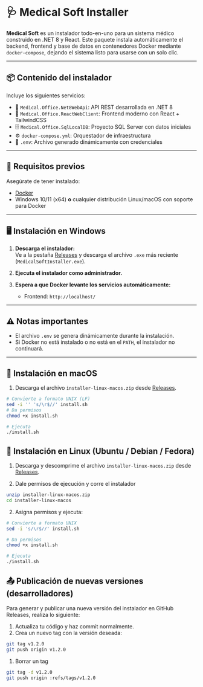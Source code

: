 # 🩺 Medical Soft Installer

**Medical Soft** es un instalador todo-en-uno para un sistema médico construido en .NET 8 y React. Este paquete instala automáticamente el backend, frontend y base de datos en contenedores Docker mediante `docker-compose`, dejando el sistema listo para usarse con un solo clic.

---

## 📦 Contenido del instalador

Incluye los siguientes servicios:

- 🧠 `Medical.Office.Net8WebApi`: API REST desarrollada en .NET 8
- 🎨 `Medical.Office.ReactWebClient`: Frontend moderno con React + TailwindCSS
- 🗄️ `Medical.Office.SqlLocalDB`: Proyecto SQL Server con datos iniciales
- ⚙️ `docker-compose.yml`: Orquestador de infraestructura
- 📝 `.env`: Archivo generado dinámicamente con credenciales

---

## 🚀 Requisitos previos

Asegúrate de tener instalado:

- [Docker](https://www.docker.com/products/docker-desktop)
- Windows 10/11 (x64) **o** cualquier distribución Linux/macOS con soporte para Docker

---


## 🖥️ Instalación en Windows

1. **Descarga el instalador:**  
   Ve a la pestaña [Releases](https://github.com/Raptor057/Medical-Soft/releases) y descarga el archivo `.exe` más reciente (`MedicalSoftInstaller.exe`).

2. **Ejecuta el instalador como administrador.**

3. **Espera a que Docker levante los servicios automáticamente:**
   - Frontend: `http://localhost/`

---

## ⚠️ Notas importantes

- El archivo `.env` se genera dinámicamente durante la instalación.
- Si Docker no está instalado o no está en el `PATH`, el instalador no continuará.

---

## 🍎 Instalación en macOS

1. Descarga el archivo `installer-linux-macos.zip` desde [Releases](https://github.com/Raptor057/Medical-Soft/releases).


```bash
# Convierte a formato UNIX (LF)
sed -i '' 's/\r$//' install.sh
# Da permisos
chmod +x install.sh

# Ejecuta
./install.sh
```

## 🐧 Instalación en Linux (Ubuntu / Debian / Fedora)
1. Descarga y descomprime el archivo `installer-linux-macos.zip` desde [Releases](https://github.com/Raptor057/Medical-Soft/releases).

2. Dale permisos de ejecución y corre el instalador
```bash
unzip installer-linux-macos.zip
cd installer-linux-macos
```

2. Asigna permisos y ejecuta:

```bash
# Convierte a formato UNIX
sed -i 's/\r$//' install.sh

# Da permisos
chmod +x install.sh

# Ejecuta
./install.sh

```

## 📤 Publicación de nuevas versiones (desarrolladores)

Para generar y publicar una nueva versión del instalador en GitHub Releases, realiza lo siguiente:

1. Actualiza tu código y haz commit normalmente.
2. Crea un nuevo tag con la versión deseada:

```bash
git tag v1.2.0
git push origin v1.2.0
```

1. Borrar un tag

```bash
git tag -d v1.2.0
git push origin :refs/tags/v1.2.0
```